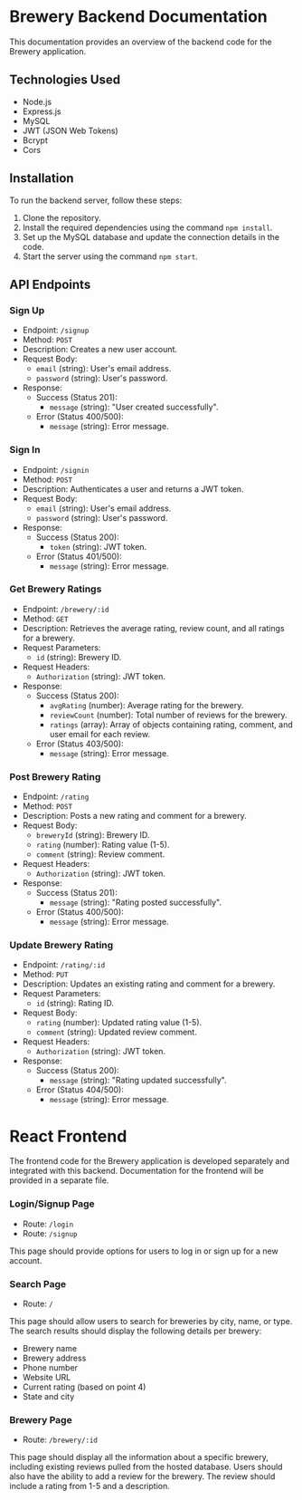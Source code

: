 
# Brewery Backend Documentation

This documentation provides an overview of the backend code for the Brewery application.

## Technologies Used

- Node.js
- Express.js
- MySQL
- JWT (JSON Web Tokens)
- Bcrypt
- Cors

## Installation

To run the backend server, follow these steps:

1. Clone the repository.
2. Install the required dependencies using the command `npm install`.
3. Set up the MySQL database and update the connection details in the code.
4. Start the server using the command `npm start`.

## API Endpoints

### Sign Up

- Endpoint: `/signup`
- Method: `POST`
- Description: Creates a new user account.
- Request Body:
  - `email` (string): User's email address.
  - `password` (string): User's password.
- Response:
  - Success (Status 201):
    - `message` (string): "User created successfully".
  - Error (Status 400/500):
    - `message` (string): Error message.

### Sign In

- Endpoint: `/signin`
- Method: `POST`
- Description: Authenticates a user and returns a JWT token.
- Request Body:
  - `email` (string): User's email address.
  - `password` (string): User's password.
- Response:
  - Success (Status 200):
    - `token` (string): JWT token.
  - Error (Status 401/500):
    - `message` (string): Error message.

### Get Brewery Ratings

- Endpoint: `/brewery/:id`
- Method: `GET`
- Description: Retrieves the average rating, review count, and all ratings for a brewery.
- Request Parameters:
  - `id` (string): Brewery ID.
- Request Headers:
  - `Authorization` (string): JWT token.
- Response:
  - Success (Status 200):
    - `avgRating` (number): Average rating for the brewery.
    - `reviewCount` (number): Total number of reviews for the brewery.
    - `ratings` (array): Array of objects containing rating, comment, and user email for each review.
  - Error (Status 403/500):
    - `message` (string): Error message.

### Post Brewery Rating

- Endpoint: `/rating`
- Method: `POST`
- Description: Posts a new rating and comment for a brewery.
- Request Body:
  - `breweryId` (string): Brewery ID.
  - `rating` (number): Rating value (1-5).
  - `comment` (string): Review comment.
- Request Headers:
  - `Authorization` (string): JWT token.
- Response:
  - Success (Status 201):
    - `message` (string): "Rating posted successfully".
  - Error (Status 400/500):
    - `message` (string): Error message.

### Update Brewery Rating

- Endpoint: `/rating/:id`
- Method: `PUT`
- Description: Updates an existing rating and comment for a brewery.
- Request Parameters:
  - `id` (string): Rating ID.
- Request Body:
  - `rating` (number): Updated rating value (1-5).
  - `comment` (string): Updated review comment.
- Request Headers:
  - `Authorization` (string): JWT token.
- Response:
  - Success (Status 200):
    - `message` (string): "Rating updated successfully".
  - Error (Status 404/500):
    - `message` (string): Error message.

# React Frontend

The frontend code for the Brewery application is developed separately and integrated with this backend. Documentation for the frontend will be provided in a separate file.

### Login/Signup Page

- Route: `/login`
- Route: `/signup`

This page should provide options for users to log in or sign up for a new account.

### Search Page

- Route: `/`

This page should allow users to search for breweries by city, name, or type. The search results should display the following details per brewery:
- Brewery name
- Brewery address
- Phone number
- Website URL
- Current rating (based on point 4)
- State and city

### Brewery Page

- Route: `/brewery/:id`

This page should display all the information about a specific brewery, including existing reviews pulled from the hosted database. Users should also have the ability to add a review for the brewery. The review should include a rating from 1-5 and a description.
